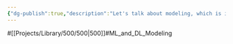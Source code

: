 ```yaml
---
{"dg-publish":true,"description":"Let's talk about modeling, which is important for ML and DL. Basically, how to create a model, which is important, but nowadays it's also important to be able to use the models that are already there, because if you try to use them out from GitHub or some codestate, they might not work.","permalink":"/projects/library/500/500/","dgPassFrontmatter":true,"noteIcon":"0","created":"2024-01-24T15:24:09.126+09:00","updated":"2024-06-20T03:06:59.161+09:00"}
---
```


#[[Projects/Library/500/500\|500]]#ML_and_DL_Modeling

